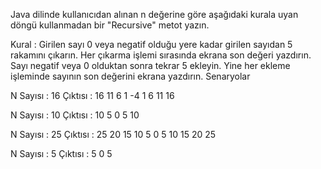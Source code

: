 Java dilinde kullanıcıdan alınan n değerine göre aşağıdaki kurala uyan döngü kullanmadan bir "Recursive" metot yazın.

Kural : Girilen sayı 0 veya negatif olduğu yere kadar girilen sayıdan 5 rakamını çıkarın. Her çıkarma işlemi sırasında ekrana son değeri yazdırın. Sayı negatif veya 0 olduktan sonra tekrar 5 ekleyin. Yine her ekleme işleminde sayının son değerini ekrana yazdırın.
Senaryolar

N Sayısı : 16
Çıktısı : 16 11 6 1 -4 1 6 11 16 


N Sayısı : 10
Çıktısı : 10 5 0 5 10 


N Sayısı : 25
Çıktısı : 25 20 15 10 5 0 5 10 15 20 25 


N Sayısı : 5
Çıktısı : 5 0 5 
